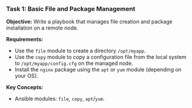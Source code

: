 ### Task 1: Basic File and Package Management
**Objective:** Write a playbook that manages file creation and package installation on a remote node.

**Requirements:**
- Use the `file` module to create a directory `/opt/myapp`.
- Use the `copy` module to copy a configuration file from the local system to `/opt/myapp/config.cfg` on the managed node.
- Install the `nginx` package using the `apt` or `yum` module (depending on your OS).

**Key Concepts:**
- Ansible modules: `file`, `copy`, `apt`/`yum`.
